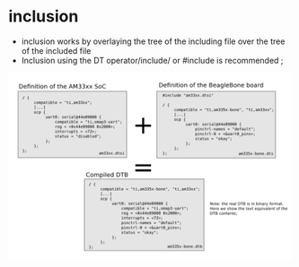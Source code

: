 # inclusion

* inclusion works by overlaying the tree of the including file over the tree of the included file
* Inclusion using the DT operator/include/  or #include is recommended ; 

![](./media/inclusion.png)
